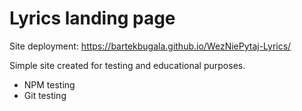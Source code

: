 # Lyrics landing page
Site deployment: https://bartekbugala.github.io/WezNiePytaj-Lyrics/

Simple site created for testing and educational purposes.


- NPM testing
- Git testing
